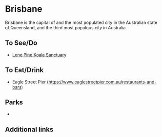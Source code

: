# Brisbane

Brisbane is the capital of and the most populated city in the Australian state of Queensland, and the third most populous city in Australia.

## To See/Do

* [Lone Pine Koala Sanctuary](https://koala.net)

## To Eat/Drink

* Eagle Street Pier (https://www.eaglestreetpier.com.au/restaurants-and-bars)

## Parks 

*

## Additional links

